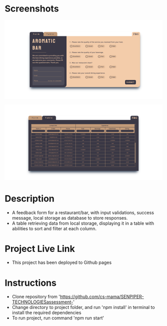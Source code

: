 # Screenshots

![Screenshot Form](./public/Screenshot1.png)

![Screenshot Table](./public/Screenshot2.png)

# Description

- A feedback form for a restaurant/bar, with input validations, success message, local storage as database to store responses.
- A table retrieving data from local storage, displaying it in a table with abilities to sort and filter at each column.

# Project Live Link

- This project has been deployed to Github pages


# Instructions

- Clone repository from  'https://github.com/cs-mama/SENPIPER-TECHNOLOGIESassessment-'
- Change directory to project folder, and run 'npm install' in terminal to install the required dependencies
- To run project, run command 'npm run start'
